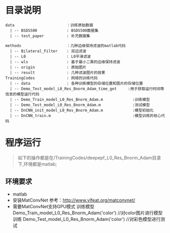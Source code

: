 # 目录说明
```
data                       ：训练原始数据
  | -- BSDS500             : BSDS500数据集
  | -- test_paper          : 补充数据集

methods                    ：几种边缘保持滤波的matlab代码
  | -- Bilateral_Filter    : 双边滤波
  | -- L0                  : L0平滑滤波
  | -- wls                 : 基于最小二乘的边缘保持滤波
  | -- origin              : 原始图片
  | -- result              : 几种滤波图片的效果
TrainingCodes              : 网络的训练代码
  | -- data                : 各种训练模型的存储位置和图片的存储位置
  | -- Demo_Test_model_L0_Res_Bnorm_Adam_time_get     :用于获取运行时间等信息的模型运行代码
  | -- Demo_Train_model_L0_Res_Bnorm_Adam.m             :训练模型
  | -- Demo_Test_model_L0_Res_Bnorm_Adam.m              :测试模型
  | -- DnCNN_init_model_L0_Res_Bnorm_Adam.m             :模型初始化
  | -- DnCNN_train.m                                    :模型训练的核心代码
```

# 程序运行
> 如下的操作都是在/TrainingCodes/deepepf_L0_Res_Bnorm_Adam目录下,环境都是matlab;

## 环境要求
+ matlab
+ 安装MatConvNet 参考：http://www.vlfeat.org/matconvnet/
+ 需要MatConvNet支持GPU模式
训练模型
  Demo_Train_model_L0_Res_Bnorm_Adam('color') //对color图片进行模型训练
  Demo_Test_model_L0_Res_Bnorm_Adam('color') //对彩色模型进行测试
